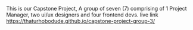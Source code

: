 This is our Capstone Project, A group of seven (7) comprising of 1 Project Manager, two ui/ux designers and four frontend devs.
live link https://thaturhobodude.github.io/capstone-project-group-3/

